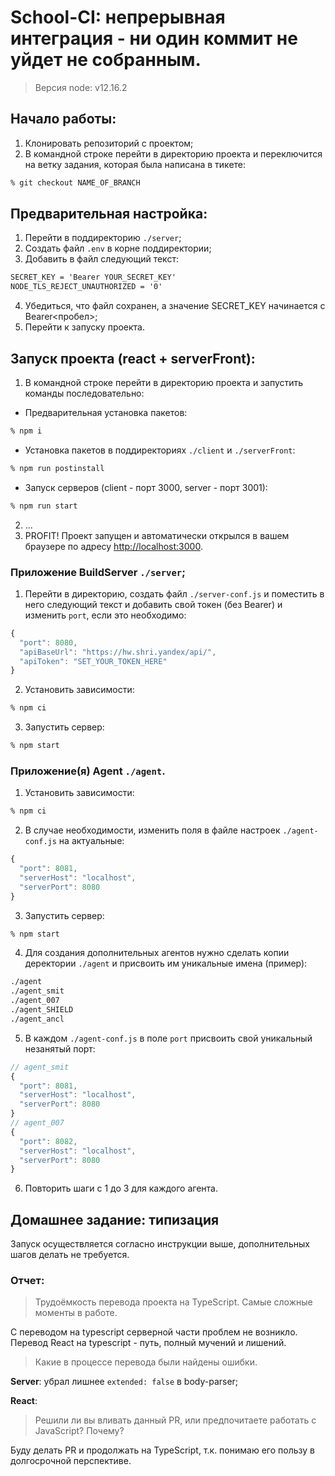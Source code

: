 # School-CI: непрерывная интеграция - ни один коммит не уйдет не собранным. 

> Версия node: v12.16.2

## Начало работы:
1. Клонировать репозиторий с проектом;
2. В командной строке перейти в директорию проекта и переключится на ветку задания, которая была написана в тикете:
```bash
% git checkout NAME_OF_BRANCH
```

## Предварительная настройка: 
1. Перейти в поддиректорию `./server`;
2. Создать файл `.env` в корне поддиректории;
3. Добавить в файл следующий текст:
```txt
SECRET_KEY = 'Bearer YOUR_SECRET_KEY'
NODE_TLS_REJECT_UNAUTHORIZED = '0'
```

4. Убедиться, что файл сохранен, а значение SECRET_KEY начинается с Bearer<пробел>;
5. Перейти к запуску проекта.

## Запуск проекта (react + serverFront): 
1. В командной строке перейти в директорию проекта и запустить команды последовательно: 
  - Предварительная установка пакетов:
```bash
% npm i
``` 
  - Установка пакетов в поддиректориях `./client` и `./serverFront`:
```bash
% npm run postinstall
```
  - Запуск серверов (client - порт 3000, server - порт 3001):
```bash
% npm run start
```
2. ...
3. PROFIT! Проект запущен и автоматически открылся в вашем браузере по адресу [http://localhost:3000](http://localhost:3000).

### Приложение BuildServer `./server`;
1. Перейти в директорию, создать файл `./server-conf.js` и поместить в него следующий текст и добавить свой токен (без Bearer) и изменить `port`, если это необходимо:

```js
{
  "port": 8080,
  "apiBaseUrl": "https://hw.shri.yandex/api/",
  "apiToken": "SET_YOUR_TOKEN_HERE"
}
```

2. Установить зависимости: 
```bash
% npm ci
```

3. Запустить сервер:
```bash
% npm start
```

### Приложение(я) Agent `./agent`.
1. Установить зависимости: 
```bash
% npm ci
```

2. В случае необходимости, изменить поля в файле настроек `./agent-conf.js` на актуальные: 

```js
{
  "port": 8081,
  "serverHost": "localhost",
  "serverPort": 8080
}
```

3. Запустить сервер:
```bash
% npm start
```

4. Для создания дополнительных агентов нужно сделать копии деректории `./agent` и присвоить им уникальные имена (пример):
```asp
./agent
./agent_smit
./agent_007
./agent_SHIELD
./agent_ancl
```

5. В каждом `./agent-conf.js` в поле `port` присвоить свой  уникальный незанятый порт: 
```js
// agent_smit
{
  "port": 8081,
  "serverHost": "localhost",
  "serverPort": 8080
}
// agent_007
{
  "port": 8082,
  "serverHost": "localhost",
  "serverPort": 8080
}
```

6. Повторить шаги с 1 до 3 для каждого агента. 

## Домашнее задание: типизация

Запуск осуществляется согласно инструкции выше, дополнительных шагов делать не требуется. 

### Отчет:

> Трудоёмкость перевода проекта на TypeScript. Самые сложные моменты в работе.

С переводом на typescript серверной части проблем не возникло. 
Перевод React на typescript - путь, полный мучений и лишений. 

> Какие в процессе перевода были найдены ошибки.

**Server**: убрал лишнее `extended: false` в body-parser;

**React**: 

> Решили ли вы вливать данный PR, или предпочитаете работать с JavaScript? Почему?

Буду делать PR и продолжать на TypeScript, т.к. понимаю его пользу в долгосрочной перспективе.
